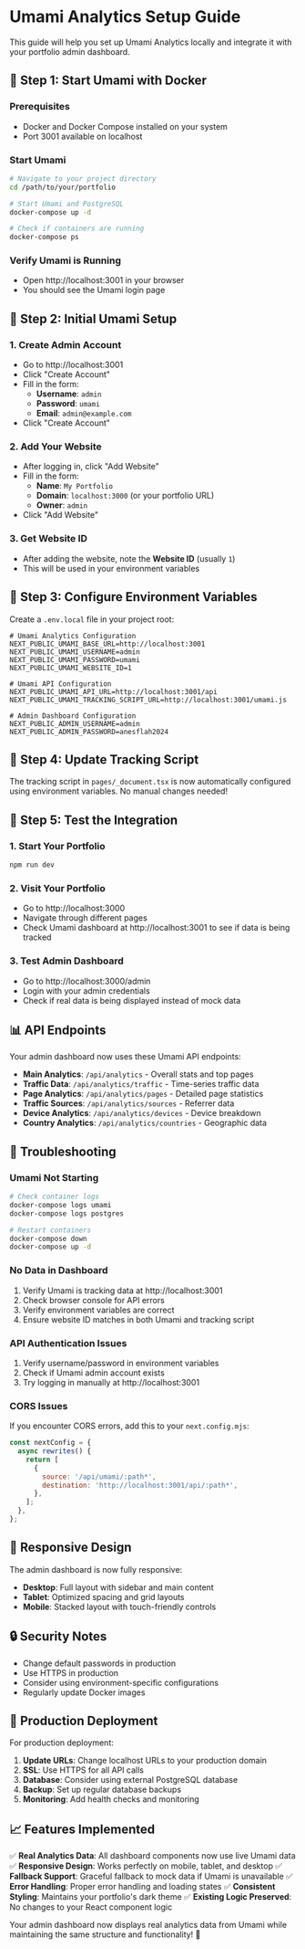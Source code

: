 # Umami Analytics Setup Guide

This guide will help you set up Umami Analytics locally and integrate it with your portfolio admin dashboard.

## 🚀 **Step 1: Start Umami with Docker**

### Prerequisites
- Docker and Docker Compose installed on your system
- Port 3001 available on localhost

### Start Umami
```bash
# Navigate to your project directory
cd /path/to/your/portfolio

# Start Umami and PostgreSQL
docker-compose up -d

# Check if containers are running
docker-compose ps
```

### Verify Umami is Running
- Open http://localhost:3001 in your browser
- You should see the Umami login page

## 🔧 **Step 2: Initial Umami Setup**

### 1. Create Admin Account
- Go to http://localhost:3001
- Click "Create Account"
- Fill in the form:
  - **Username**: `admin`
  - **Password**: `umami`
  - **Email**: `admin@example.com`
- Click "Create Account"

### 2. Add Your Website
- After logging in, click "Add Website"
- Fill in the form:
  - **Name**: `My Portfolio`
  - **Domain**: `localhost:3000` (or your portfolio URL)
  - **Owner**: `admin`
- Click "Add Website"

### 3. Get Website ID
- After adding the website, note the **Website ID** (usually `1`)
- This will be used in your environment variables

## 🔧 **Step 3: Configure Environment Variables**

Create a `.env.local` file in your project root:

```env
# Umami Analytics Configuration
NEXT_PUBLIC_UMAMI_BASE_URL=http://localhost:3001
NEXT_PUBLIC_UMAMI_USERNAME=admin
NEXT_PUBLIC_UMAMI_PASSWORD=umami
NEXT_PUBLIC_UMAMI_WEBSITE_ID=1

# Umami API Configuration
NEXT_PUBLIC_UMAMI_API_URL=http://localhost:3001/api
NEXT_PUBLIC_UMAMI_TRACKING_SCRIPT_URL=http://localhost:3001/umami.js

# Admin Dashboard Configuration
NEXT_PUBLIC_ADMIN_USERNAME=admin
NEXT_PUBLIC_ADMIN_PASSWORD=anesflah2024
```

## 🔧 **Step 4: Update Tracking Script**

The tracking script in `pages/_document.tsx` is now automatically configured using environment variables. No manual changes needed!

## 🔧 **Step 5: Test the Integration**

### 1. Start Your Portfolio
```bash
npm run dev
```

### 2. Visit Your Portfolio
- Go to http://localhost:3000
- Navigate through different pages
- Check Umami dashboard at http://localhost:3001 to see if data is being tracked

### 3. Test Admin Dashboard
- Go to http://localhost:3000/admin
- Login with your admin credentials
- Check if real data is being displayed instead of mock data

## 📊 **API Endpoints**

Your admin dashboard now uses these Umami API endpoints:

- **Main Analytics**: `/api/analytics` - Overall stats and top pages
- **Traffic Data**: `/api/analytics/traffic` - Time-series traffic data
- **Page Analytics**: `/api/analytics/pages` - Detailed page statistics
- **Traffic Sources**: `/api/analytics/sources` - Referrer data
- **Device Analytics**: `/api/analytics/devices` - Device breakdown
- **Country Analytics**: `/api/analytics/countries` - Geographic data

## 🔧 **Troubleshooting**

### Umami Not Starting
```bash
# Check container logs
docker-compose logs umami
docker-compose logs postgres

# Restart containers
docker-compose down
docker-compose up -d
```

### No Data in Dashboard
1. Verify Umami is tracking data at http://localhost:3001
2. Check browser console for API errors
3. Verify environment variables are correct
4. Ensure website ID matches in both Umami and tracking script

### API Authentication Issues
1. Verify username/password in environment variables
2. Check if Umami admin account exists
3. Try logging in manually at http://localhost:3001

### CORS Issues
If you encounter CORS errors, add this to your `next.config.mjs`:

```javascript
const nextConfig = {
  async rewrites() {
    return [
      {
        source: '/api/umami/:path*',
        destination: 'http://localhost:3001/api/:path*',
      },
    ];
  },
};
```

## 📱 **Responsive Design**

The admin dashboard is now fully responsive:

- **Desktop**: Full layout with sidebar and main content
- **Tablet**: Optimized spacing and grid layouts
- **Mobile**: Stacked layout with touch-friendly controls

## 🔒 **Security Notes**

- Change default passwords in production
- Use HTTPS in production
- Consider using environment-specific configurations
- Regularly update Docker images

## 🚀 **Production Deployment**

For production deployment:

1. **Update URLs**: Change localhost URLs to your production domain
2. **SSL**: Use HTTPS for all API calls
3. **Database**: Consider using external PostgreSQL database
4. **Backup**: Set up regular database backups
5. **Monitoring**: Add health checks and monitoring

## 📈 **Features Implemented**

✅ **Real Analytics Data**: All dashboard components now use live Umami data
✅ **Responsive Design**: Works perfectly on mobile, tablet, and desktop
✅ **Fallback Support**: Graceful fallback to mock data if Umami is unavailable
✅ **Error Handling**: Proper error handling and loading states
✅ **Consistent Styling**: Maintains your portfolio's dark theme
✅ **Existing Logic Preserved**: No changes to your React component logic

Your admin dashboard now displays real analytics data from Umami while maintaining the same structure and functionality! 🎉
